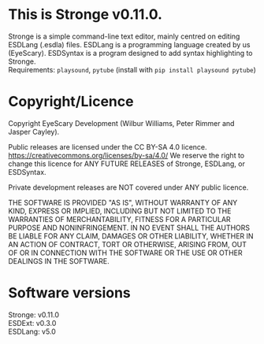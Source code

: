# This is Stronge v0.11.0.
Stronge is a simple command-line text editor, mainly centred on editing ESDLang (.esdla) files.
ESDLang is a programming language created by us (EyeScary).
ESDSyntax is a program designed to add syntax highlighting to Stronge.  
Requirements: `playsound`, `pytube` (install with `pip install playsound pytube`)

# Copyright/Licence
Copyright EyeScary Development (Wilbur Williams, Peter Rimmer and Jasper Cayley).

Public releases are licensed under the CC BY-SA 4.0 licence.
<https://creativecommons.org/licenses/by-sa/4.0/>
We reserve the right to change this licence for ANY FUTURE RELEASES of Stronge, ESDLang, or ESDSyntax.

Private development releases are NOT covered under ANY public licence.

THE SOFTWARE IS PROVIDED "AS IS", WITHOUT WARRANTY OF ANY KIND,
EXPRESS OR IMPLIED, INCLUDING BUT NOT LIMITED TO THE WARRANTIES OF
MERCHANTABILITY, FITNESS FOR A PARTICULAR PURPOSE AND NONINFRINGEMENT.
IN NO EVENT SHALL THE AUTHORS BE LIABLE FOR ANY CLAIM, DAMAGES OR
OTHER LIABILITY, WHETHER IN AN ACTION OF CONTRACT, TORT OR OTHERWISE,
ARISING FROM, OUT OF OR IN CONNECTION WITH THE SOFTWARE OR THE USE OR
OTHER DEALINGS IN THE SOFTWARE.

# Software versions
Stronge: v0.11.0  
ESDExt: v0.3.0  
ESDLang: v5.0  